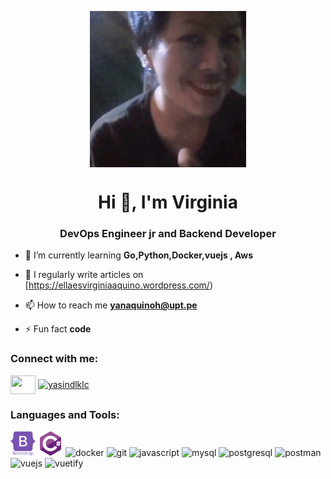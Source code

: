 <p align='center'><img align="center" width='250' height='250' src="https://github.com/virginiayjd7/VirginiaYJD7/blob/main/NERWjmX1_400x400.jpg" alt="yasinfmd" /></p>

<h1 align="center">Hi 👋, I'm Virginia </h1>
<h3 align="center">DevOps Engineer jr and Backend Developer</h3>

- 🌱 I’m currently learning **Go,Python,Docker,vuejs , Aws**

- 📝 I regularly write articles on [https://ellaesvirginiaaquino.wordpress.com/)

- 📫 How to reach me **yanaquinoh@upt.pe**

- ⚡ Fun fact **code**

<h3 align="left">Connect with me:</h3>
<p align="left">
<a href="https://www.linkedin.com/in/virginiayjd7/" target="blank"><img align="center" src="https://api.iconify.design/ion:social-linkedin-outline.svg?color=%23174be8"height="30" width="40" /></a>
<a href="https://twitter.com/VirginiaYJD7" target="blank"><img align="center" src="https://api.iconify.design/ion:social-twitter-outline.svg?color=%23174be8" alt="yasindlklc" height="30" width="40" /></a>
<br/>
<h3 align="left">Languages and Tools:</h3>
<p align="left">
<img src="https://raw.githubusercontent.com/devicons/devicon/master/icons/bootstrap/bootstrap-plain-wordmark.svg" alt="bootstrap" width="40" height="40"/> </a> 
<img src="https://raw.githubusercontent.com/devicons/devicon/master/icons/csharp/csharp-original.svg" alt="csharp" width="40" height="40"/> 
<img src="https://api.iconify.design/vscode-icons:file-type-docker2.svg" alt="docker" width="40" height="40"/> 
<img src="https://api.iconify.design/vscode-icons:file-type-git.svg" alt="git" width="40" height="40"/> </a> 
<img src="https://api.iconify.design/ion:logo-javascript.svg?color=%23acb61b" alt="javascript" width="40" height="40"/> </a> 
<img src="https://api.iconify.design/logos:mysql.svg" alt="mysql" width="40" height="40"/> </a>  
<img src="https://api.iconify.design/logos:postgresql.svg" alt="postgresql" width="40" height="40"/> 
<img src="https://api.iconify.design/logos:postman-icon.svg" alt="postman" width="40" height="40"/> 
<img src="https://api.iconify.design/vscode-icons:file-type-vue.svg" alt="vuejs" width="40" height="40"/>  
<img src="https://api.iconify.design/flat-color-icons:linux.svg" alt="vuetify" width="40" height="40"/> 
</p>